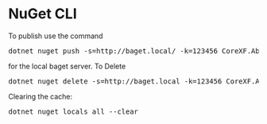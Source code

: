 ﻿# NuGet CLI
To publish use the command
<pre>dotnet nuget push -s=http://baget.local/ -k=123456 CoreXF.Abstractions.2.0.0.nupkg</pre>
for the local baget server.
To Delete
<pre>dotnet nuget delete -s=http://baget.local -k=123456 CoreXF.Abstractions 2.0.0</pre>

Clearing the cache:
<pre>dotnet nuget locals all --clear</pre>

